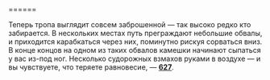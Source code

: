 ======

Теперь тропа выглядит совсем заброшенной — так высоко редко кто забирается. В нескольких местах путь преграждают небольшие обвалы, и приходится карабкаться через них, поминутно рискуя сорваться вниз. В конце концов на одном из таких обвалов камешки начинают сыпаться у вас из-под ног. Несколько судорожных взмахов руками в воздухе — и вы чувствуете, что теряете равновесие, — [**627**](#n_627).

